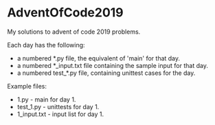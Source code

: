 # AdventOfCode2019
My solutions to advent of code 2019 problems.

Each day has the following:
* a numbered *.py file, the equivalent of 'main' for that day.
* a numbered *_input.txt file containing the sample input for that day.
* a numbered test_*.py file, containing unittest cases for the day.

Example files:
* 1.py - main for day 1.
* test_1.py - unittests for day 1.
* 1_input.txt - input list for day 1.
